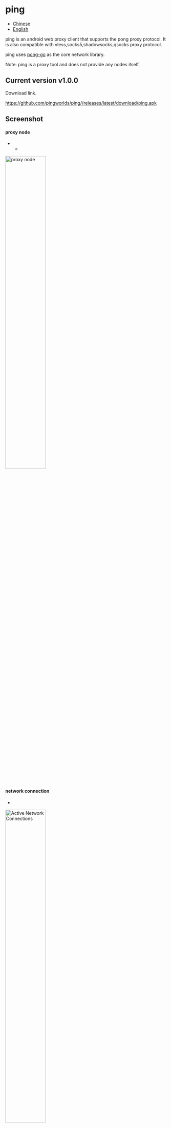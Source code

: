 # ping


- [Chinese](README.md)
- [English](readme_en.md)



ping is an android web proxy client that supports the pong proxy protocol.
It is also compatible with vless,socks5,shadowsocks,qsocks proxy protocol.

ping uses [pong-go](https://github.com/pingworlds/pong) as the core network library.


Note: ping is a proxy tool and does not provide any nodes itself.


## Current version v1.0.0


Download link.


 <https://github.com/pingworlds/ping//releases/latest/download/ping.apk>



## Screenshot


#### proxy node
- - 
 
<img src="/img/points.png" alt="proxy node" width="50%"/>


#### network connection
- 
 

<img src="/img/alive_conn.png" alt="Active Network Connections" width="50%"/>
<img src="/img/close_conn.png" alt="Closed network connections" width="50%"/>
<img src="/img/error_conn.png" alt="Faulty network connections" width="50%"/>
<img src="/img/reject_conn.png" alt="Intercepted network connections" width="50%"/>
 


#### Settings

<img src="/img/settings_1.png" alt="Settings" width="50%"/>
<img src="/img/settings_2.png" alt="Settings" width="50%"/>
<img src="/img/settings_3.png" alt="Settings" width="50%"/
 
## transport protocols

The following transport protocols are supported.

- http2
- h2c
- http3
- ws
- wss
- https
- http
- tcp
- tls


## proxy protocols

pong supports the following proxy protocols.
- pong
  
  Recommended Preferred

- shadowsokcs 

    Only plaintext is supported

- vless

    Plaintext only

- socks5
    
    No authentication support

- qsocks 

A lite version of socks5 without handshake process 


Note: All proxy protocols, only plaintext is supported



## Settings

 
Try to keep the default settings, relatively stable 
 
  
### Suggestions for setting options 
 
- Traffic takeover mode 
  
    Recommended per-app proxy, global mode is still unstable.

- Doh service 

    Be careful to open, doh service is sensitive to network environment

          
- auto-try 
 
    It is recommended to turn on, auto-try means auto-proxy in case of direct connection failure, theoretically it can be used without blacklist. 

-Block mode 

    Recommended to turn on, advertising rarely misses

          
- rule set 
 
    Domain and IP rules are managed by blacklist, whitelist and block list respectively
 
- pass mode 
 
    Blacklist mode is recommended for domain names. ip whitelist mode
